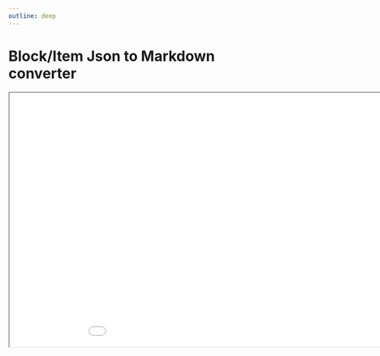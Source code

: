 ```yaml
---
outline: deep
---
```


# Block/Item Json to Markdown converter

<iframe src="/ass-sets/bijmd.html" height="500" width="1000" title="Iframe Example"></iframe>